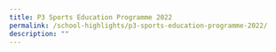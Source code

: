 ```yaml
---
title: P3 Sports Education Programme 2022
permalink: /school-highlights/p3-sports-education-programme-2022/
description: ""
---
```

